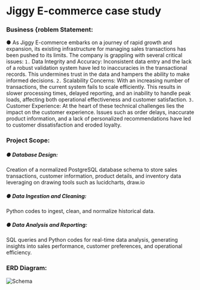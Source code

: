 # Jiggy E-commerce case study

 ### Business {roblem Statement:
● As Jiggy E-commerce embarks on a journey of rapid growth and expansion, its existing infrastructure
for managing sales transactions has been pushed to its limits. The company is grappling with several
critical issues:
`1.` Data Integrity and Accuracy: Inconsistent data entry and the lack of a robust validation system
have led to inaccuracies in the transactional records. This undermines trust in the data and
hampers the ability to make informed decisions.
`2.` Scalability Concerns: With an increasing number of transactions, the current system fails to scale
efficiently. This results in slower processing times, delayed reporting, and an inability to handle
peak loads, affecting both operational effectiveness and customer satisfaction.
`3.` Customer Experience: At the heart of these technical challenges lies the impact on the customer
experience. Issues such as order delays, inaccurate product information, and a lack of
personalized recommendations have led to customer dissatisfaction and eroded loyalty.

### Project Scope:
##### ● Database Design:
Creation of a normalized PostgreSQL database schema to store sales transactions, customer
information, product details, and inventory data leveraging on drawing tools such as lucidcharts,
draw.io
##### ● Data Ingestion and Cleaning:
Python codes to ingest, clean, and normalize historical data.
##### ● Data Analysis and Reporting:
SQL queries and Python codes for real-time data analysis, generating insights into sales performance,
customer preferences, and operational efficiency.

### ERD Diagram:

![Schema](https://github.com/user-attachments/assets/9fbb8ff9-2268-4d0a-9cac-7307d8d655bf)
